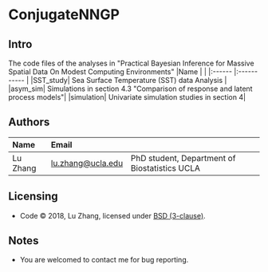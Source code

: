 # ConjugateNNGP
Intro
---------
The code files of the analyses in "Practical Bayesian Inference for Massive Spatial Data On Modest Computing Environments"
|Name |    |
|:------ |:----------- |
|SST_study| Sea Surface Temperature (SST) data Analysis |
|asym_sim|  Simulations in section 4.3 "Comparison of response and latent process models"|
|simulation| Univariate simulation studies in section 4|

Authors
---------
| Name   | Email       |              |
|:------ |:----------- | :----------- |
| Lu Zhang | lu.zhang@ucla.edu        | PhD student, Department of Biostatistics UCLA  |


Licensing
---------
* Code &copy; 2018, Lu Zhang, licensed under [BSD (3-clause)](https://opensource.org/licenses/BSD-3-Clause).

Notes
---------
* You are welcomed to contact me for bug reporting.

